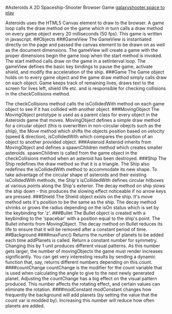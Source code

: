 #Asteroids
A 2D Spaceship-Shooter Browser Game
[galaxyshooter.space to play](www.galaxyshooter.space)

Asteroids uses the HTML5 Canvas element to draw to the browser. A game loop calls the draw method on the game which in turn calls a draw method on every game object every 20 milliseconds (50 fps). This game is written in javascript.
##Objects
###GameView
The GameView is instantiated directly on the page and passed the canvas element to be drawn on as well as the document dimensions. The gameView will create a game with the proper dimensions begin the game loop when the start method is invoked. The start method calls draw on the game in a setInterval loop. The gameView defines the basic key bindings to pause the game, activate shield, and modify the acceleration of the ship.
###Game
The Game object holds on to every game object and the game draw method simply calls draw on each object. Game keeps track of remaining lives, draws text to the screen for lives left, shield life etc. and is responsible for checking collisions in the checkCollisions method.

The checkCollisions method calls the isCollidedWith method on each game object to see if it has collided with another object.
###MovingObject
The MovingObject prototype is used as a parent class for every object in the Asteroids game that moves. MovingObject defines a simple draw method for a circular object (this is overwritten in non-circular obejcts such as the shiip), the Move method which shifts the objects position based on velocity (speed & direction), isCollidedWith which compares the position of an object to another provided object.
###Asteroid
Asteroid inherits from MovingObject and defines a spawnChildren method which creates smaller asteroids. spawnChildren is called from the game object in the checkCollisions method when an asteroid has been destroyed.
###Ship
The Ship redefines the draw method so that it is a triangle. The Ship also redefines the isCollidedWith method to accommodate its new shape. To take advantage of the circular shape of asteroids and their existing isCollidedWith methods, the Ship's isCollidedWith defines circular hitboxes at various points along the Ship's exterior. The decay method on ship slows the ship down - this produces the slowing effect noticeable if no arrow keys are pressed.
###Shield
The Shield object exists on the ship. It's move method sets it's position to be the same as the ship. The decay method shrinks or grows the radius depending on the isOn status which is set by the keybinding for 'z'.
###Bullet
The Bullet object is created with a keybinding to the 'spacebar' with a position equal to the ship's point. The Bullet inherits from MovingObject. The decay method on Bullet reduces its life to ensure that it will be removed after a constant period of time.
##Background
####maxFunc()
Returns the number of planets to be added each time addPlanets is called. Return a constant number for symmetry. Changing this by 1 unit produces different visual patterns. As this number gets larger, the number of movingObjects the game must render increases significantly. You can get very interesting results by sending a dynamic function that, say, returns different numbers depending on this.count.
####countChange
countChange is the modifier for the count variable that is used when calculating the angle to give to the next newly generated planet. Adjusting the countChange has a big effect on the visual pattern produced. This number affects the rotating effect, and certain values can eliminate the rotation.
####modConstant
modConstant changes how frequently the background will add planets (by setting the value that the count var is modded by). Increasing this number will reduce how often planets are added.
